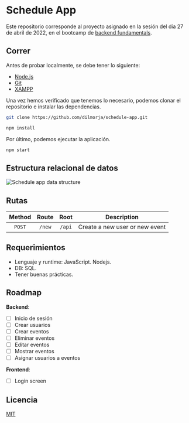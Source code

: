 # Schedule App
Este repositorio corresponde al proyecto asignado en la sesión del día 27 de abril de 2022, en el bootcamp de [backend fundamentals](https://www.tzuzulcode.com/bootcamps/32).

## Correr
Antes de probar localmente, se debe tener lo siguiente:

- [Node.js](https://nodejs.org)
- [Git](https://git-scm.com/)
- [XAMPP](https://www.apachefriends.org/es/index.html)

Una vez hemos verificado que tenemos lo necesario, podemos clonar el repositorio e instalar las dependencias.

```bash
git clone https://github.com/dilmorja/schedule-app.git
```
```bash
npm install
```

Por último, podemos ejecutar la aplicación.

```bash
npm start
```

## Estructura relacional de datos
![Schedule app data structure](https://i.imgur.com/VEFs3Cd.png)

## Rutas

| Method | Route | Root |           Description          |
|:------:|:-----:|:----:|:------------------------------:|
| `POST` | `/new`|`/api`| Create a new user or new event |

## Requerimientos
- Lenguaje y runtime: JavaScript. Nodejs.
- DB: SQL.
- Tener buenas prácticas.

## Roadmap
**Backend**:
- [ ] Inicio de sesión
- [ ] Crear usuarios
- [ ] Crear eventos
- [ ] Eliminar eventos
- [ ] Editar eventos
- [ ] Mostrar eventos
- [ ] Asignar usuarios a eventos

**Frontend**:
- [ ] Login screen

## Licencia
[MIT](LICENSE)
